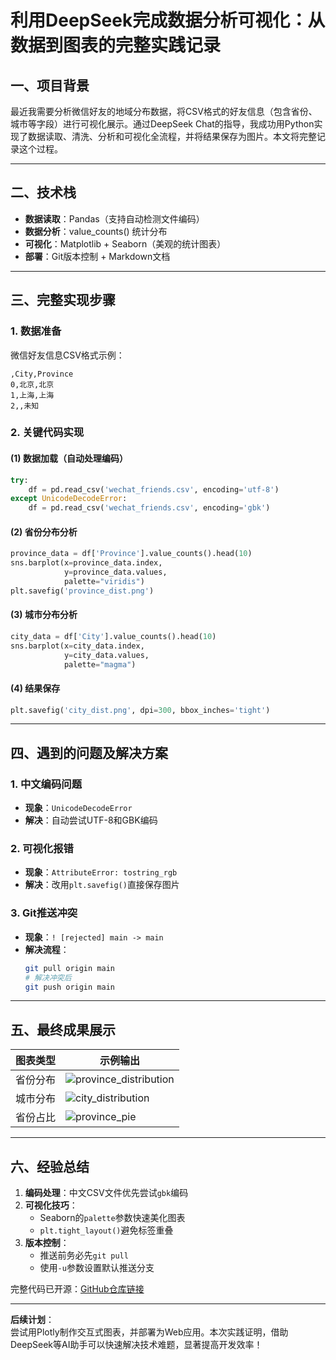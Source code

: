 # **利用DeepSeek完成数据分析可视化：从数据到图表的完整实践记录**

## **一、项目背景**
最近我需要分析微信好友的地域分布数据，将CSV格式的好友信息（包含省份、城市等字段）进行可视化展示。通过DeepSeek Chat的指导，我成功用Python实现了数据读取、清洗、分析和可视化全流程，并将结果保存为图片。本文将完整记录这个过程。

---

## **二、技术栈**
- **数据读取**：Pandas（支持自动检测文件编码）
- **数据分析**：value_counts() 统计分布
- **可视化**：Matplotlib + Seaborn（美观的统计图表）
- **部署**：Git版本控制 + Markdown文档

---

## **三、完整实现步骤**

### **1. 数据准备**
微信好友信息CSV格式示例：
```csv
,City,Province
0,北京,北京
1,上海,上海
2,,未知
```

### **2. 关键代码实现**
#### (1) 数据加载（自动处理编码）
```python
try:
    df = pd.read_csv('wechat_friends.csv', encoding='utf-8')
except UnicodeDecodeError:
    df = pd.read_csv('wechat_friends.csv', encoding='gbk')
```

#### (2) 省份分布分析
```python
province_data = df['Province'].value_counts().head(10)
sns.barplot(x=province_data.index, 
            y=province_data.values,
            palette="viridis")
plt.savefig('province_dist.png')
```

#### (3) 城市分布分析
```python
city_data = df['City'].value_counts().head(10)
sns.barplot(x=city_data.index,
            y=city_data.values,
            palette="magma")
```

#### (4) 结果保存
```python
plt.savefig('city_dist.png', dpi=300, bbox_inches='tight')
```

---

## **四、遇到的问题及解决方案**
### **1. 中文编码问题**
- **现象**：`UnicodeDecodeError`
- **解决**：自动尝试UTF-8和GBK编码

### **2. 可视化报错**
- **现象**：`AttributeError: tostring_rgb`
- **解决**：改用`plt.savefig()`直接保存图片

### **3. Git推送冲突**
- **现象**：`! [rejected] main -> main`
- **解决流程**：
  ```bash
  git pull origin main
  # 解决冲突后
  git push origin main
  ```

---

## **五、最终成果展示**
| 图表类型 | 示例输出 |
|----------|----------|
| 省份分布 | ![province_distribution](https://github.com/user-attachments/assets/56c7ae68-dfea-4f26-b869-b2eb6992d718) |
| 城市分布 | ![city_distribution](https://github.com/user-attachments/assets/c1d48d42-29cd-4934-a63d-637139cdda31) |
| 省份占比 | ![province_pie](https://github.com/user-attachments/assets/122dde7d-7e08-461a-a9a4-d6a67f349d79) |

---

## **六、经验总结**
1. **编码处理**：中文CSV文件优先尝试`gbk`编码
2. **可视化技巧**：
   - Seaborn的`palette`参数快速美化图表
   - `plt.tight_layout()`避免标签重叠
3. **版本控制**：
   - 推送前务必先`git pull`
   - 使用`-u`参数设置默认推送分支

完整代码已开源：[GitHub仓库链接](https://github.com/SalaryKing/Python/tree/main)

---

**后续计划**：  
尝试用Plotly制作交互式图表，并部署为Web应用。本次实践证明，借助DeepSeek等AI助手可以快速解决技术难题，显著提高开发效率！
